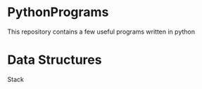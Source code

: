 # PythonPrograms
This repository contains a few useful programs written in python

# Data Structures
Stack
